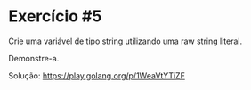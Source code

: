# Exercício #5

Crie uma variável de tipo string utilizando uma raw string literal.

Demonstre-a.

Solução: https://play.golang.org/p/1WeaVtYTiZF